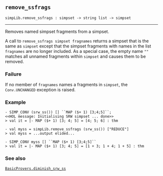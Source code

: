 ## `remove_ssfrags`

``` hol4
simpLib.remove_ssfrags : simpset -> string list -> simpset
```

------------------------------------------------------------------------

Removes named simpset fragments from a simpset.

A call to `remove_ssfrags simpset fragnames` returns a simpset that is
the same as `simpset` except that the simpset fragments with names in
the list `fragnames` are no longer included. As a special case, the
empty name `""` matches all unnamed fragments within `simpset` and
causes them to be removed.

### Failure

If no member of `fragnames` names a fragments in `simpset`, the
`Conv.UNCHANGED` exception is raised.

### Example

``` hol4
- SIMP_CONV (srw_ss()) [] ``MAP ($+ 1) [3;4;5]``;
<<HOL message: Initialising SRW simpset ... done>>
> val it = |- MAP ($+ 1) [3; 4; 5] = [4; 5; 6] : thm

- val myss = simpLib.remove_ssfrags (srw_ss()) ["REDUCE"]
> val myss = ...output elided...

- SIMP_CONV myss [] ``MAP ($+ 1) [3;4;5]``
> val it = |- MAP ($+ 1) [3; 4; 5] = [1 + 3; 1 + 4; 1 + 5] : thm
```

### See also

[`BasicProvers.diminish_srw_ss`](#BasicProvers.diminish_srw_ss)
